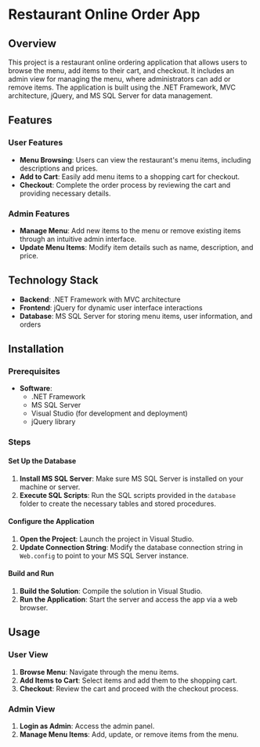# Restaurant Online Order App

## Overview

This project is a restaurant online ordering application that allows users to browse the menu, add items to their cart, and checkout. It includes an admin view for managing the menu, where administrators can add or remove items. The application is built using the .NET Framework, MVC architecture, jQuery, and MS SQL Server for data management.

## Features

### User Features

- **Menu Browsing**: Users can view the restaurant's menu items, including descriptions and prices.
- **Add to Cart**: Easily add menu items to a shopping cart for checkout.
- **Checkout**: Complete the order process by reviewing the cart and providing necessary details.

### Admin Features

- **Manage Menu**: Add new items to the menu or remove existing items through an intuitive admin interface.
- **Update Menu Items**: Modify item details such as name, description, and price.

## Technology Stack

- **Backend**: .NET Framework with MVC architecture
- **Frontend**: jQuery for dynamic user interface interactions
- **Database**: MS SQL Server for storing menu items, user information, and orders

## Installation

### Prerequisites

- **Software**: 
  - .NET Framework
  - MS SQL Server
  - Visual Studio (for development and deployment)
  - jQuery library

### Steps

#### Set Up the Database

1. **Install MS SQL Server**: Make sure MS SQL Server is installed on your machine or server.
2. **Execute SQL Scripts**: Run the SQL scripts provided in the `database` folder to create the necessary tables and stored procedures.

#### Configure the Application

1. **Open the Project**: Launch the project in Visual Studio.
2. **Update Connection String**: Modify the database connection string in `Web.config` to point to your MS SQL Server instance.

#### Build and Run

1. **Build the Solution**: Compile the solution in Visual Studio.
2. **Run the Application**: Start the server and access the app via a web browser.

## Usage

### User View

1. **Browse Menu**: Navigate through the menu items.
2. **Add Items to Cart**: Select items and add them to the shopping cart.
3. **Checkout**: Review the cart and proceed with the checkout process.

### Admin View

1. **Login as Admin**: Access the admin panel.
2. **Manage Menu Items**: Add, update, or remove items from the menu.

